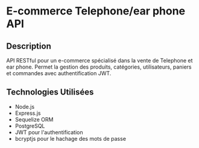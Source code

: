 # E-commerce Telephone/ear phone API

## Description

API RESTful pour un e-commerce spécialisé dans la vente de Telephone et ear phone. Permet la gestion des produits, catégories, utilisateurs, paniers et commandes avec authentification JWT.

## Technologies Utilisées

- Node.js
- Express.js
- Sequelize ORM
- PostgreSQL
- JWT pour l'authentification
- bcryptjs pour le hachage des mots de passe
